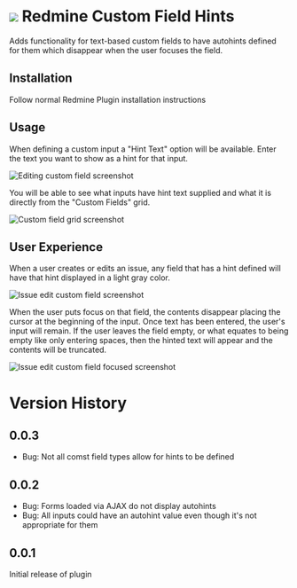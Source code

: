 # ![](https://github.com/bpat1434/redmine_custom_field_hints/raw/master/docs/icon-small.png) Redmine Custom Field Hints

Adds functionality for text-based custom fields to have autohints defined for them which disappear when the user focuses the field. 

## Installation

Follow normal Redmine Plugin installation instructions

## Usage

When defining a custom input a "Hint Text" option will be available.  Enter the text you want to show as a hint for that input.

![Editing custom field screenshot](https://github.com/bpat1434/redmine_custom_field_hints/raw/master/docs/custom_field_edit.png)

You will be able to see what inputs have hint text supplied and what it is directly from the "Custom Fields" grid.

![Custom field grid screenshot](https://github.com/bpat1434/redmine_custom_field_hints/raw/master/docs/custom_fields_grid.png)

## User Experience

When a user creates or edits an issue, any field that has a hint defined will have that hint displayed in a light gray color.

![Issue edit custom field screenshot](https://github.com/bpat1434/redmine_custom_field_hints/raw/master/docs/custom_field_issue_edit.png)

When the user puts focus on that field, the contents disappear placing the cursor at the beginning of the input.  Once text has been entered, the user's input will remain.  If the user leaves the field empty, or what equates to being empty like only entering spaces, then the hinted text will appear and the contents will be truncated.

![Issue edit custom field focused screenshot](https://github.com/bpat1434/redmine_custom_field_hints/raw/master/docs/custom_field_issue_edit_focused.png)

# Version History

## 0.0.3

* Bug: Not all comst field types allow for hints to be defined

## 0.0.2

* Bug: Forms loaded via AJAX do not display autohints
* Bug: All inputs could have an autohint value even though it's not appropriate for them

## 0.0.1

Initial release of plugin
